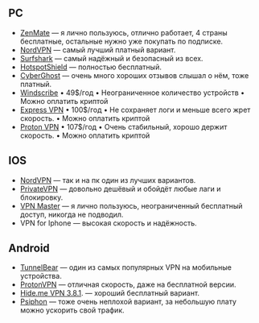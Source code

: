 ## PC
- [ZenMate](https://chrome.google.com/webstore/detail/zenmate-free-vpn%E2%80%93best-vpn/fdcgdnkidjaadafnichfpabhfomcebme?hl=ru) — я лично пользуюсь, отлично работает, 4 страны бесплатные, остальные нужно уже покупать по подписке.
- [NordVPN](https://nordvpn.com/ru/) — самый лучший платный вариант.
- [Surfshark](https://surfshark.com/ru/) — самый надёжный и безопасный из всех.
- [HotspotShield](https://chrome.google.com/webstore/detail/hotspot-shield-free-vpn-p/nlbejmccbhkncgokjcmghpfloaajcffj?hl=ru) — полностью бесплатный.
- [CyberGhost](https://www.cyberghostvpn.com/ru_RU/offer/vpn-for-windows?aff_id=1004&coupon=3Y3M&aff_sub4=3Y3M&brand=vpnMentor&source=windowsru&aff_sub=eyJwaWQiOiIxfEwwNTlBVzVHUVRDOTIiLCJjaWQiOiIxfEwwNTlBVzVHUVRDOTJ8MXwyMTI1IiwicyI6IjEifQ_cor309413467&aff_sub2=D202202270637_o) — очень много хороших отзывов слышал о нём, тоже платный.
- [Windscribe](https://rus.windscribe.com/)
• 49$/год
• Неограниченное количество устройств
• Можно оплатить криптой
- [Express VPN](https://www.expressvpn.com/ru)
• 100$/год
• Не сохраняет логи и меньше всего жрет скорость.
• Можно оплатить криптой
- [Proton VPN](https://protonvpn.com/ru)
• 107$/год
• Очень стабильный, хорошо держит скорость.
• Можно оплатить криптой

## IOS
- [NordVPN](https://proprivacy.com/goto/nordvpn/iphone_p.2.bestbuytable.cta_t.2_l.ru_pid.8237) — так и на пк один из лучших вариантов.
- [PrivateVPN](https://proprivacy.com/goto/privatevpn/iphone_p.4.bestbuytable.cta_t.4_l.ru_pid.8237) — довольно дешёвый и обойдёт любые лаги и блокировку.
- [VPN Master](https://apps.apple.com/ru/app/vpn-master-%D0%BD%D0%B5%D0%BE%D0%B3%D1%80%D0%B0%D0%BD%D0%B8%D1%87%D0%B5%D0%BD%D0%BD%D1%8B%D0%B9-%D0%BF%D1%80%D0%BE%D0%BA/id1025707485) — я лично пользуюсь, неограниченный бесплатный доступ, никогда не подводил.
- VPN for Iphone — высокая скорость и надёжность.

## Android
- [TunnelBear](https://play.google.com/store/apps/details?id=com.tunnelbear.android&hl=ru&gl=US) — один из самых популярных VPN на мобильные устройства.
- [ProtonVPN](https://play.google.com/store/apps/details?id=ch.protonvpn.android&hl=ru&gl=US) — отличная скорость, даже на бесплатной версии.
- [Hide.me VPN 3.8.1](https://trashbox.ru/link/hide.me-vpn-android). — хороший бесплатный вариант.
- [Psiphon](https://play.google.com/store/apps/details?id=com.psiphon3.subscription&hl=ru&gl=US) — тоже очень неплохой вариант, за небольшую плату можно ускорить свой трафик.